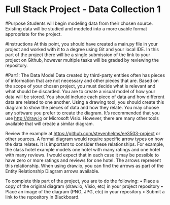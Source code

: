 # Full Stack Project - Data Collection 1
#Purpose
Students will begin modeling data from their chosen source. Existing data will be studied and modeled into a more usable format appropriate for the project.

#Instructions
At this point, you should have created a main.py file in your project and worked with it to a
degree using Git and your local IDE.
In this part of the project there will be a single submission of the link to your project on Github,
however multiple tasks will be graded by reviewing the repository.

#Part1: The Data Model
Data created by third-party entities often has pieces of information that are not necessary and
other pieces that are. Based on the scope of your chosen project, you must decide what is
relevant and what should be discarded.
You are to create a visual model of how your data will be stored. You should include each piece
of data and how different data are related to one another. Using a drawing tool, you should
create this diagram to show the pieces of data and how they relate. You may choose any
software you prefer to create the diagram. It’s recommended that you use http://draw.io or
Microsoft Visio. However, there are many other tools available that will create a similar
diagram.

Review the example at https://github.com/stevenhelms/ee3503-project or other sources. A formal
diagram would require specific arrow types on how the data relates. It is important to consider these
relationships. For example, the class hotel example models one hotel with many ratings and one hotel
with many reviews. I would expect that in each case it may be possible to have zero or more ratings and
reviews for one hotel. The arrows represent this relationship. When using draw.io, you can find the
arrows as part of the Entity Relationship Diagram arrows available.

To complete this part of the project, you are to do the following:
• Place a copy of the original diagram (draw.io, Visio, etc) in your project repository
• Place an image of the diagram (PNG, JPG, etc) in your repository
• Submit a link to the repository in Blackboard.


